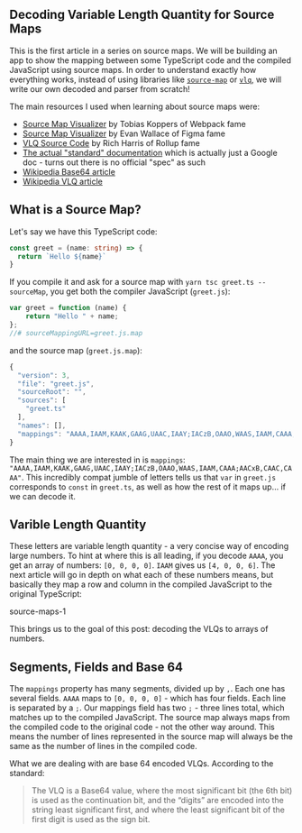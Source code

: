 ## Decoding Variable Length Quantity for Source Maps

This is the first article in a series on source maps. We will be building an app to show the mapping between some TypeScript code and the compiled JavaScript using source maps. In order to understand exactly how everything works, instead of using libraries like [`source-map`](https://www.npmjs.com/package/source-map) or [`vlq`](https://www.npmjs.com/package/vlq), we will write our own decoded and parser from scratch!

The main resources I used when learning about source maps were:

- [Source Map Visualizer](https://sokra.github.io/source-map-visualization/) by Tobias Koppers of Webpack fame
- [Source Map Visualizer](https://evanw.github.io/source-map-visualization/) by Evan Wallace of Figma fame
- [VLQ Source Code](https://github.com/Rich-Harris/vlq) by Rich Harris of Rollup fame
- [The actual "standard" documentation](https://docs.google.com/document/d/1U1RGAehQwRypUTovF1KRlpiOFze0b-_2gc6fAH0KY0k/edit#heading=h.djovrt4kdvga) which is actually just a Google doc - turns out there is no official "spec" as such
- [Wikipedia Base64 article](https://en.wikipedia.org/wiki/Base64#Base64_table)
- [Wikipedia VLQ article](https://en.wikipedia.org/wiki/Variable-length_quantity)

## What is a Source Map?

Let's say we have this TypeScript code:

```ts
const greet = (name: string) => {
  return `Hello ${name}`
}
```

If you compile it and ask for a source map with `yarn tsc greet.ts --sourceMap`, you get both the compiler JavaScript (`greet.js`):

```js
var greet = function (name) {
    return "Hello " + name;
};
//# sourceMappingURL=greet.js.map
```

and the source map (`greet.js.map`):

```js
{
  "version": 3,
  "file": "greet.js",
  "sourceRoot": "",
  "sources": [
    "greet.ts"
  ],
  "names": [],
  "mappings": "AAAA,IAAM,KAAK,GAAG,UAAC,IAAY;IACzB,OAAO,WAAS,IAAM,CAAA;AACxB,CAAC,CAAA"
}
```

The main thing we are interested in is `mappings`: `"AAAA,IAAM,KAAK,GAAG,UAAC,IAAY;IACzB,OAAO,WAAS,IAAM,CAAA;AACxB,CAAC,CAAA"`. This incredibly compat jumble of letters tells us that `var` in `greet.js` corresponds to `const` in `greet.ts`, as well as how the rest of it maps up... if we can decode it. 

## Varible Length Quantity

These letters are variable length quantity - a very concise way of encoding large numbers. To hint at where this is all leading, if you decode `AAAA`, you get an array of numbers: `[0, 0, 0, 0]`. `IAAM` gives us `[4, 0, 0, 6]`. The next article will go in depth on what each of these numbers means, but basically they map a row and column in the compiled JavaScript to the original TypeScript:

source-maps-1

This brings us to the goal of this post: decoding the VLQs to arrays of numbers.

## Segments, Fields and Base 64

The `mappings` property has many segments, divided up by `,`. Each one has several fields. `AAAA` maps to `[0, 0, 0, 0]` - which has four fields. Each line is separated by a `;`. Our mappings field has two `;` - three lines total, which matches up to the compiled JavaScript. The source map always maps from the compiled code to the original code - not the other way around. This means the number of lines represented in the source map will always be the same as the number of lines in the compiled code.

What we are dealing with are base 64 encoded VLQs. According to the standard:

> The VLQ is a Base64 value, where the most significant bit (the 6th bit) is used as the continuation bit, and the “digits” are encoded into the string least significant first, and where the least significant bit of the first digit is used as the sign bit.




